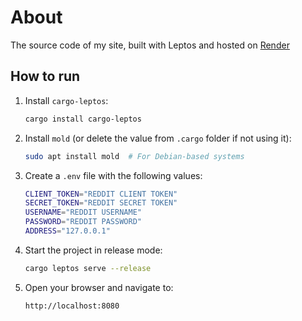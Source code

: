 # About

The source code of my site, built with Leptos and hosted on [Render](https://render.com/)

## How to run

1. Install `cargo-leptos`:

   ```sh
   cargo install cargo-leptos
   ```

2. Install `mold` (or delete the value from `.cargo` folder if not using it):

   ```sh
   sudo apt install mold  # For Debian-based systems
   ```

3. Create a `.env` file with the following values:

   ```sh
   CLIENT_TOKEN="REDDIT CLIENT TOKEN"
   SECRET_TOKEN="REDDIT SECRET TOKEN"
   USERNAME="REDDIT USERNAME"
   PASSWORD="REDDIT PASSWORD"
   ADDRESS="127.0.0.1"
   ```

4. Start the project in release mode:

   ```sh
   cargo leptos serve --release
   ```

5. Open your browser and navigate to:

   ```
   http://localhost:8080
   ```
